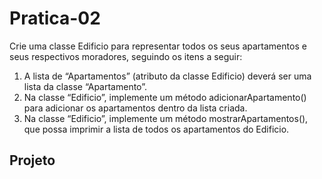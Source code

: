 # Pratica-02

Crie uma classe Edificio para representar todos os seus apartamentos e seus
respectivos moradores, seguindo os itens a seguir:
1. A lista de “Apartamentos” (atributo da classe Edificio) deverá ser uma lista da
classe “Apartamento”.
2. Na classe “Edificio”, implemente um método adicionarApartamento() para adicionar
os apartamentos dentro da lista criada.
3. Na classe “Edificio”, implemente um método mostrarApartamentos(), que possa
imprimir a lista de todos os apartamentos do Edificio.


## Projeto






